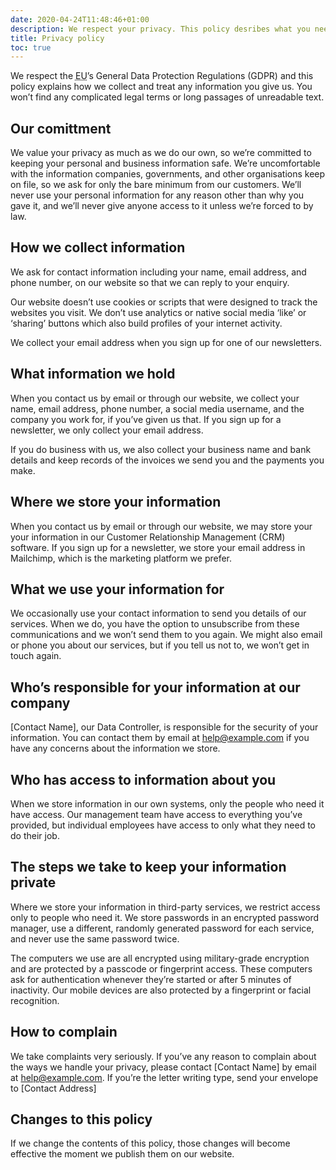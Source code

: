 ```yaml
---
date: 2020-04-24T11:48:46+01:00
description: We respect your privacy. This policy desribes what you need to know.
title: Privacy policy
toc: true
---
```


We respect the <abbr title="European Union">EU</abbr>’s General Data Protection Regulations (GDPR) and this policy explains how we collect and treat any information you give us. You won’t find any complicated legal terms or long passages of unreadable text.

## Our comittment

We value your privacy as much as we do our own, so we’re committed to keeping your personal and business information safe. We’re uncomfortable with the information companies, governments, and other organisations keep on file, so we ask for only the bare minimum from our customers. We’ll never use your personal information for any reason other than why you gave it, and we’ll never give anyone access to it unless we’re forced to by law.

## How we collect information

We ask for contact information including your name, email address, and phone number, on our website so that we can reply to your enquiry.

Our website doesn’t use cookies or scripts that were designed to track the websites you visit. We don’t use analytics or native social media ‘like’ or ‘sharing’ buttons which also build profiles of your internet activity.

We collect your email address when you sign up for one of our newsletters.

## What information we hold

When you contact us by email or through our website, we collect your name, email address, phone number, a social media username, and the company you work for, if you’ve given us that.
If you sign up for a newsletter, we only collect your email address.

If you do business with us, we also collect your business name and bank details and keep records of the invoices we send you and the payments you make.

## Where we store your information

When you contact us by email or through our website, we may store your your information in our Customer Relationship Management (CRM) software. If you sign up for a newsletter, we store your email address in Mailchimp, which is the marketing platform we prefer.

## What we use your information for

We occasionally use your contact information to send you details of our services. When we do, you have the option to unsubscribe from these communications and we won’t send them to you again. We might also email or phone you about our services, but if you tell us not to, we won’t get in touch again.

## Who’s responsible for your information at our company

[Contact Name], our Data Controller, is responsible for the security of your information. You can contact them by email at <a href="mailto:help@example.com ">help@example.com</a> if you have any concerns about the information we store.

## Who has access to information about you

When we store information in our own systems, only the people who need it have access. Our management team have access to everything you’ve provided, but individual employees have access to only what they need to do their job.

## The steps we take to keep your information private
Where we store your information in third-party services, we restrict access only to people who need it. We store passwords in an encrypted password manager, use a different, randomly generated password for each service, and never use the same password twice.

The computers we use are all encrypted using military-grade encryption and are protected by a passcode or fingerprint access. These computers ask for authentication whenever they’re started or after 5 minutes of inactivity. Our mobile devices are also protected by a fingerprint or facial recognition.

## How to complain
We take complaints very seriously. If you’ve any reason to complain about the ways we handle your privacy, please contact [Contact Name] by email at <a href="mailto:help@example.com ">help@example.com</a>. If you’re the letter writing type, send your envelope to [Contact Address]

## Changes to this policy
If we change the contents of this policy, those changes will become effective the moment we publish them on our website.